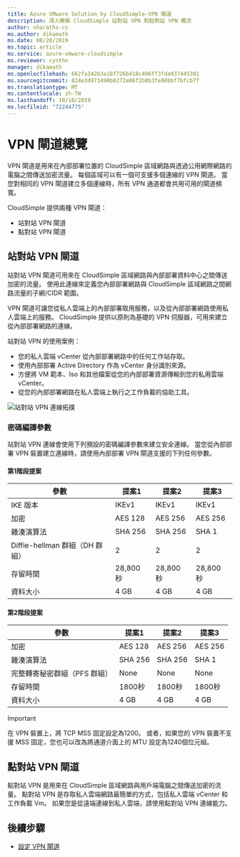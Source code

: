 ```yaml
---
title: Azure VMware Solution by CloudSimple-VPN 閘道
description: 深入瞭解 CloudSimple 站對站 VPN 和點對站 VPN 概念
author: sharaths-cs
ms.author: dikamath
ms.date: 08/20/2019
ms.topic: article
ms.service: azure-vmware-cloudsimple
ms.reviewer: cynthn
manager: dikamath
ms.openlocfilehash: 662fa342b3a18f726b418c496ff3fda937445301
ms.sourcegitcommit: 824e3d971490b0272e06f2b8b3fe98bbf7bfcb7f
ms.translationtype: MT
ms.contentlocale: zh-TW
ms.lasthandoff: 10/10/2019
ms.locfileid: "72244775"
---
```

# <a name="vpn-gateways-overview"></a>VPN 閘道總覽

VPN 閘道是用來在內部部署位置的 CloudSimple 區域網路與透過公用網際網路的電腦之間傳送加密流量。  每個區域可以有一個可支援多個連線的 VPN 閘道。 當您對相同的 VPN 閘道建立多個連線時，所有 VPN 通道都會共用可用的閘道頻寬。

CloudSimple 提供兩種 VPN 閘道：

* 站對站 VPN 閘道
* 點對站 VPN 閘道

## <a name="site-to-site-vpn-gateway"></a>站對站 VPN 閘道

站對站 VPN 閘道可用來在 CloudSimple 區域網路與內部部署資料中心之間傳送加密的流量。 使用此連線來定義您內部部署網路與 CloudSimple 區域網路之間網路流量的子網/CIDR 範圍。

VPN 閘道可讓您從私人雲端上的內部部署取用服務，以及從內部部署網路使用私人雲端上的服務。  CloudSimple 提供以原則為基礎的 VPN 伺服器，可用來建立從內部部署網路的連線。

站對站 VPN 的使用案例：

* 您的私人雲端 vCenter 從內部部署網路中的任何工作站存取。
* 使用內部部署 Active Directory 作為 vCenter 身分識別來源。
* 方便將 VM 範本、Iso 和其他檔案從您的內部部署資源傳輸到您的私用雲端 vCenter。
* 從您的內部部署網路在私人雲端上執行之工作負載的協助工具。

![站對站 VPN 連線拓撲](media/cloudsimple-site-to-site-vpn-connection.png)

### <a name="cryptographic-parameters"></a>密碼編譯參數

站對站 VPN 連線會使用下列預設的密碼編譯參數來建立安全連線。  當您從內部部署 VPN 裝置建立連線時，請使用內部部署 VPN 閘道支援的下列任何參數。

#### <a name="phase-1-proposals"></a>第1階段提案

| 參數 | 提案1 | 提案2 | 提案3 |
|-----------|------------|------------|------------|
| IKE 版本 | IKEv1 | IKEv1 | IKEv1 |
| 加密 | AES 128 | AES 256 | AES 256 |
| 雜湊演算法| SHA 256 | SHA 256 | SHA 1 |
| Diffie-hellman 群組（DH 群組） | 2 | 2 | 2 |
| 存留時間 | 28,800 秒 | 28,800 秒 | 28,800 秒 |
| 資料大小 | 4 GB | 4 GB | 4 GB |

#### <a name="phase-2-proposals"></a>第2階段提案

| 參數 | 提案1 | 提案2 | 提案3 |
|-----------|------------|------------|------------|
| 加密 | AES 128 | AES 256 | AES 256 |
| 雜湊演算法| SHA 256 | SHA 256 | SHA 1 |
| 完整轉寄秘密群組（PFS 群組） | None | None | None |
| 存留時間 | 1800秒 | 1800秒 | 1800秒 |
| 資料大小 | 4 GB | 4 GB | 4 GB |


> [!IMPORTANT]
> 在 VPN 裝置上，將 TCP MSS 固定設定為1200。 或者，如果您的 VPN 裝置不支援 MSS 固定，您也可以改為將通道介面上的 MTU 設定為1240個位元組。

## <a name="point-to-site-vpn-gateway"></a>點對站 VPN 閘道

點對站 VPN 是用來在 CloudSimple 區域網路與用戶端電腦之間傳送加密的流量。  點對站 VPN 是存取私人雲端網路最簡單的方式，包括私人雲端 vCenter 和工作負載 Vm。  如果您是從遠端連線到私人雲端，請使用點對站 VPN 連線能力。

## <a name="next-steps"></a>後續步驟

* [設定 VPN 閘道](vpn-gateway.md)
